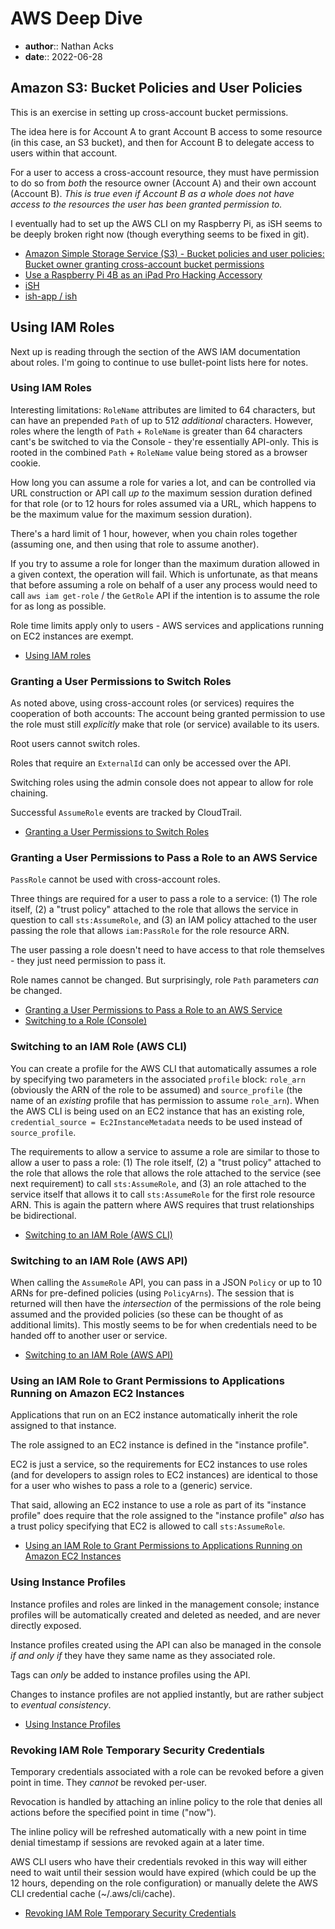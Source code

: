 # AWS Deep Dive

* **author**:: Nathan Acks
* **date**:: 2022-06-28

## Amazon S3: Bucket Policies and User Policies

This is an exercise in setting up cross-account bucket permissions.

The idea here is for Account A to grant Account B access to some resource (in this case, an S3 bucket), and then for Account B to delegate access to users within that account.

For a user to access a cross-account resource, they must have permission to do so from *both* the resource owner (Account A) and their own account (Account B). *This is true even if Account B as a whole does not have access to the resources the user has been granted permission to.*

I eventually had to set up the AWS CLI on my Raspberry Pi, as iSH seems to be deeply broken right now (though everything seems to be fixed in git).

* [Amazon Simple Storage Service (S3) - Bucket policies and user policies: Bucket owner granting cross-account bucket permissions](https://docs.aws.amazon.com/AmazonS3/latest/dev/example-walkthroughs-managing-access-example2.html)
* [Use a Raspberry Pi 4B as an iPad Pro Hacking Accessory](../notes/use-a-raspberry-pi-4b-as-an-ipad-pro-hacking-accessory.md)
* [iSH](http://ish.app/)
* [ish-app / ish](https://github.com/ish-app/ish)

## Using IAM Roles

Next up is reading through the section of the AWS IAM documentation about roles. I'm going to continue to use bullet-point lists here for notes.

### Using IAM Roles

Interesting limitations: `RoleName` attributes are limited to 64 characters, but can have an prepended `Path` of up to 512 *additional* characters. However, roles  where the length of `Path` + `RoleName` is greater than 64 characters cant's be switched to via the Console - they're essentially API-only. This is rooted in the combined `Path` + `RoleName` value being stored as a browser cookie.

How long you can assume a role for varies a lot, and can be controlled via URL construction or API call *up to* the maximum session duration defined for that role (or to 12 hours for roles assumed via a URL, which happens to be the maximum value for the maximum session duration).

There's a hard limit of 1 hour, however, when you chain roles together (assuming one, and then using that role to assume another).

If you try to assume a role for longer than the maximum duration allowed in a given context, the operation will fail. Which is unfortunate, as that means that before assuming a role on behalf of a user any process would need to call `aws iam get-role` / the `GetRole` API if the intention is to assume the role for as long as possible.

Role time limits apply only to users - AWS services and applications running on EC2 instances are exempt.

* [Using IAM roles](https://docs.aws.amazon.com/IAM/latest/UserGuide/id_roles_use.html)

### Granting a User Permissions to Switch Roles

As noted above, using cross-account roles (or services) requires the cooperation of both accounts: The account being granted permission to use the role must still *explicitly* make that role (or service) available to its users.

Root users cannot switch roles.

Roles that require an `ExternalId` can only be accessed over the API.

Switching roles using the admin console does not appear to allow for role chaining.

Successful `AssumeRole` events are tracked by CloudTrail.

* [Granting a User Permissions to Switch Roles](https://docs.aws.amazon.com/IAM/latest/UserGuide/id_roles_use_permissions-to-switch.html)

### Granting a User Permissions to Pass a Role to an AWS Service

`PassRole` cannot be used with cross-account roles.

Three things are required for a user to pass a role to a service: (1) The role itself, (2) a "trust policy" attached to the role that allows the service in question to call `sts:AssumeRole`, and (3) an IAM policy attached to the user passing the role that allows `iam:PassRole` for the role resource ARN.

The user passing a role doesn't need to have access to that role themselves - they just need permission to pass it.

Role names cannot be changed. But surprisingly, role `Path` parameters *can* be changed.

* [Granting a User Permissions to Pass a Role to an AWS Service](https://docs.aws.amazon.com/IAM/latest/UserGuide/id_roles_use_passrole.html)
* [Switching to a Role (Console)](https://docs.aws.amazon.com/IAM/latest/UserGuide/id_roles_use_switch-role-console.html)

### Switching to an IAM Role (AWS CLI)

You can create a profile for the AWS CLI that automatically assumes a role by specifying two parameters in the associated `profile` block: `role_arn` (obviously the ARN of the role to be assumed) and `source_profile` (the name of an *existing* profile that has permission to assume `role_arn`). When the AWS CLI is being used on an EC2 instance that has an existing role, `credential_source = Ec2InstanceMetadata` needs to be used instead of `source_profile`.

The requirements to allow a service to assume a role are similar to those to allow a user to pass a role: (1) The role itself, (2) a "trust policy" attached to the role that allows the role that allows the role attached to the service (see next requirement) to call `sts:AssumeRole`, and (3) an role attached to the service itself that allows it to call `sts:AssumeRole` for the first role resource ARN. This is again the pattern where AWS requires that trust relationships be bidirectional.

* [Switching to an IAM Role (AWS CLI)](https://docs.aws.amazon.com/IAM/latest/UserGuide/id_roles_use_switch-role-cli.html)

### Switching to an IAM Role (AWS API)

When calling the `AssumeRole` API, you can pass in a JSON `Policy` or up to 10 ARNs for pre-defined policies (using `PolicyArns`). The session that is returned will then have the *intersection* of the permissions of the role being assumed and the provided policies (so these can be thought of as additional limits). This mostly seems to be for when credentials need to be handed off to another user or service.

* [Switching to an IAM Role (AWS API)](https://docs.aws.amazon.com/IAM/latest/UserGuide/id_roles_use_switch-role-api.html)

### Using an IAM Role to Grant Permissions to Applications Running on Amazon EC2 Instances

Applications that run on an EC2 instance automatically inherit the role assigned to that instance.

The role assigned to an EC2 instance is defined in the "instance profile".

EC2 is just a service, so the requirements for EC2 instances to use roles (and for developers to assign roles to EC2 instances) are identical to those for a user who wishes to pass a role to a (generic) service.

That said, allowing an EC2 instance to use a role as part of its "instance profile" does require that the role assigned to the "instance profile" *also* has a trust policy specifying that EC2 is allowed to call `sts:AssumeRole`.

* [Using an IAM Role to Grant Permissions to Applications Running on Amazon EC2 Instances](https://docs.aws.amazon.com/IAM/latest/UserGuide/id_roles_use_switch-role-ec2.html)

### Using Instance Profiles

Instance profiles and roles are linked in the management console; instance profiles will be automatically created and deleted as needed, and are never directly exposed.

Instance profiles created using the API can also be managed in the console *if and only if* they have they same name as they associated role.

Tags can *only* be added to instance profiles using the API.

Changes to instance profiles are not applied instantly, but are rather subject to *eventual consistency*.

* [Using Instance Profiles](https://docs.aws.amazon.com/IAM/latest/UserGuide/id_roles_use_switch-role-ec2_instance-profiles.html)

### Revoking IAM Role Temporary Security Credentials

Temporary credentials associated with a role can be revoked before a given point in time. They *cannot* be revoked per-user.

Revocation is handled by attaching an inline policy to the role that denies all actions before the specified point in time ("now").

The inline policy will be refreshed automatically with a new point in time denial timestamp if sessions are revoked again at a later time.

AWS CLI users who have their credentials revoked in this way will either need to wait until their session would have expired (which could be up the 12 hours, depending on the role configuration) or manually delete the AWS CLI credential cache (~/.aws/cli/cache).

* [Revoking IAM Role Temporary Security Credentials](https://docs.aws.amazon.com/IAM/latest/UserGuide/id_roles_use_revoke-sessions.html)
